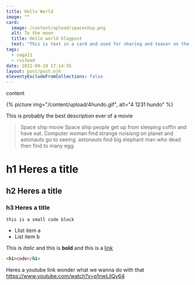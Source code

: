 ```yaml
---
title: Hello World
image: ""
card:
  image: /content/upload/spaceship.png
  alt: To the moon
  title: Hello world blogpost
  text: "This is text in a card and used for sharing and teaser on the site. "
tags:
  - saga11
  - rssfeed
date: 2022-09-19 17:14:55
layout: post/post.njk
eleventyExcludeFromCollections: false
---
```


content

{% picture img="/content/upload/4hundo.gif", alt="4 1231 hundo" %}

This is probably the best description ever of a movie

> Space ship movie
> Space ship people get up from sleeping coffin and have eat.
> Computer woman find strange noisisng on planet and astonauts go to seeing. astonauts find big elephant man who dead then find to many egg.

# h1 H﻿eres a title

## h2 H﻿eres a title

### h3 H﻿eres a title

`this is a small code block`

- Llist item a
- List item b

This is _italic_ and this is **bold** and this is a [link](https://saga11.dev)

```html
<h1>code</h1>
```

Heres a youtube link wonder what we wanna do with that
https://www.youtube.com/watch?v=p1nwLilQy64
